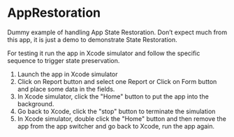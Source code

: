 # AppRestoration

Dummy example of handling App State Restoration.
Don’t expect much from this app, it is just a demo to demonstrate State Restoration.

For testing it run the app in Xcode simulator and follow the specific sequence to trigger state preservation.

1. Launch the app in Xcode simulator
2. Click on Report button and select one Report or Click on Form button and place some data in the fields.
3. In Xcode simulator, click the "Home" button to put the app into the background.
4. Go back to Xcode, click the "stop" button to terminate the simulation
5. In Xcode simulator, double click the "Home" button and then remove the app from the app switcher and
go back to Xcode, run the app again.
